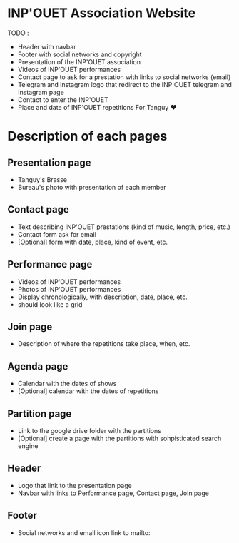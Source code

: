 # **INP'OUET Association Website**
TODO : 
- Header with navbar
- Footer with social networks and copyright
- Presentation of the INP'OUET association
- Videos of INP'OUET performances
- Contact page to ask for a prestation with links to social networks (email)
- Telegram and instagram logo that redirect to the INP'OUET telegram and instagram page
- Contact to enter the INP'OUET
- Place and date of INP'OUET repetitions
For Tanguy  ❤️

# Description of each pages

## Presentation page
- Tanguy's Brasse
- Bureau's photo with presentation of each member

## Contact page
- Text describing INP'OUET prestations (kind of music, length, price, etc.)
- Contact form ask for email
- [Optional] form with date, place, kind of event, etc.

## Performance page 
- Videos of INP'OUET performances
- Photos of INP'OUET performances
- Display chronologically, with description, date, place, etc.
- should look like a grid

## Join page 
- Description of where the repetitions take place, when, etc.

## Agenda page
- Calendar with the dates of shows
- [Optional] calendar with the dates of repetitions

## Partition page
- Link to the google drive folder with the partitions
- [Optional] create a page with the partitions with sohpisticated search engine

## Header 
- Logo that link to the presentation page
- Navbar with links to Performance page, Contact page, Join page

## Footer
- Social networks and email icon link to mailto:
